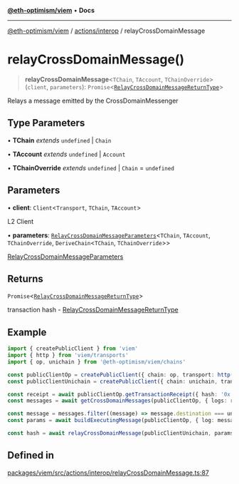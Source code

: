[**@eth-optimism/viem**](../../../README.md) • **Docs**

***

[@eth-optimism/viem](../../../README.md) / [actions/interop](../README.md) / relayCrossDomainMessage

# relayCrossDomainMessage()

> **relayCrossDomainMessage**\<`TChain`, `TAccount`, `TChainOverride`\>(`client`, `parameters`): `Promise`\<[`RelayCrossDomainMessageReturnType`](../type-aliases/RelayCrossDomainMessageReturnType.md)\>

Relays a message emitted by the CrossDomainMessenger

## Type Parameters

• **TChain** *extends* `undefined` \| `Chain`

• **TAccount** *extends* `undefined` \| `Account`

• **TChainOverride** *extends* `undefined` \| `Chain` = `undefined`

## Parameters

• **client**: `Client`\<`Transport`, `TChain`, `TAccount`\>

L2 Client

• **parameters**: [`RelayCrossDomainMessageParameters`](../type-aliases/RelayCrossDomainMessageParameters.md)\<`TChain`, `TAccount`, `TChainOverride`, `DeriveChain`\<`TChain`, `TChainOverride`\>\>

[RelayCrossDomainMessageParameters](../type-aliases/RelayCrossDomainMessageParameters.md)

## Returns

`Promise`\<[`RelayCrossDomainMessageReturnType`](../type-aliases/RelayCrossDomainMessageReturnType.md)\>

transaction hash - [RelayCrossDomainMessageReturnType](../type-aliases/RelayCrossDomainMessageReturnType.md)

## Example

```ts
import { createPublicClient } from 'viem'
import { http } from 'viem/transports'
import { op, unichain } from '@eth-optimism/viem/chains'

const publicClientOp = createPublicClient({ chain: op, transport: http() })
const publicClientUnichain = createPublicClient({ chain: unichain, transport: http() })

const receipt = await publicClientOp.getTransactionReceipt({ hash: '0x...' })
const messages = await getCrossDomainMessages(publicClientOp, { logs: receipt.logs })

const message = messages.filter((message) => message.destination === unichain.id)[0]
const params = await buildExecutingMessage(publicClientOp, { log: message.log })

const hash = await relayCrossDomainMessage(publicClientUnichain, params)
```

## Defined in

[packages/viem/src/actions/interop/relayCrossDomainMessage.ts:87](https://github.com/ethereum-optimism/ecosystem/blob/11bb27f871c202b93ad6dc93c86c82f0c754075f/packages/viem/src/actions/interop/relayCrossDomainMessage.ts#L87)
